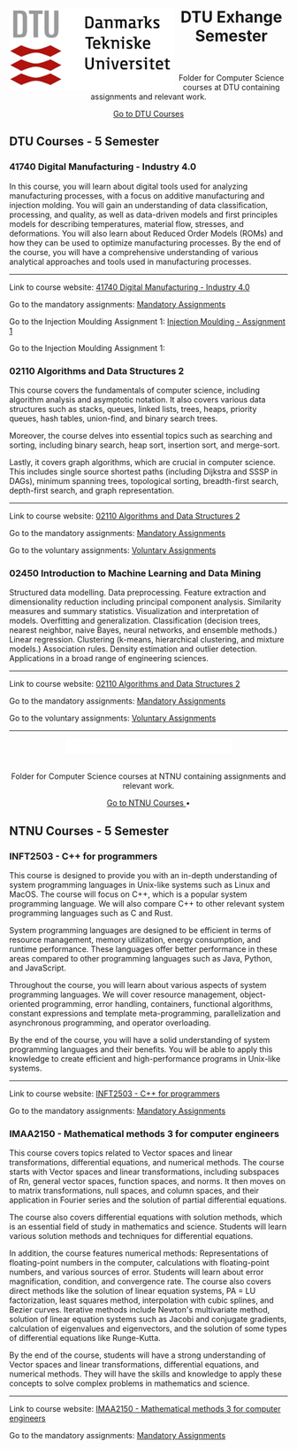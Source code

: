 <div align="center">
  <img align="left" width="300" src="https://github.com/ejhasler/cs-ntnu/blob/main/images/DTU-logo.png" />
  <h1>DTU Exhange Semester</h1>
</div>

<br />
<p align="center">Folder for Computer Science courses at DTU containing assignments and relevant work.</p>

<div align="center">
  <a href="https://github.com/ejhasler/cs-ntnu/tree/main/ntnu-dtu">Go to DTU Courses </a>
</div>

## DTU Courses - 5 Semester

### 41740 Digital Manufacturing - Industry 4.0

In this course, you will learn about digital tools used for analyzing manufacturing processes, with a focus on additive manufacturing and injection molding. You will gain an understanding of data classification, processing, and quality, as well as data-driven models and first principles models for describing temperatures, material flow, stresses, and deformations. You will also learn about Reduced Order Models (ROMs) and how they can be used to optimize manufacturing processes. By the end of the course, you will have a comprehensive understanding of various analytical approaches and tools used in manufacturing processes.

----------------------------------------------------------------------------------------------------------------------------------------------------------------------------------------------------------------

Link to course website: <a href="https://kurser.dtu.dk/course/2023-2024/41740?menulanguage=en"> 41740 Digital Manufacturing - Industry 4.0 </a>

Go to the mandatory assignments: <a href=""> Mandatory Assignments </a>

Go to the Injection Moulding Assignment 1: <a href=""> Injection Moulding - Assignment 1 </a>

Go to the Injection Moulding Assignment 1:

### 02110 Algorithms and Data Structures 2

This course covers the fundamentals of computer science, including algorithm analysis and asymptotic notation. It also covers various data structures such as stacks, queues, linked lists, trees, heaps, priority queues, hash tables, union-find, and binary search trees. 

Moreover, the course delves into essential topics such as searching and sorting, including binary search, heap sort, insertion sort, and merge-sort. 

Lastly, it covers graph algorithms, which are crucial in computer science. This includes single source shortest paths (including Dijkstra and SSSP in DAGs), minimum spanning trees, topological sorting, breadth-first search, depth-first search, and graph representation.

----------------------------------------------------------------------------------------------------------------------------------------------------------------------------------------------------------------

Link to course website: <a href="https://www2.compute.dtu.dk/courses/02110/2023/"> 02110 Algorithms and Data Structures 2 </a>

Go to the mandatory assignments: <a href=""> Mandatory Assignments </a>

Go to the voluntary assignments: <a href=""> Voluntary Assignments </a>

### 02450 Introduction to Machine Learning and Data Mining

Structured data modelling. Data preprocessing. Feature extraction and dimensionality reduction including principal component analysis. Similarity measures and summary statistics. Visualization and interpretation of models. Overfitting and generalization. Classification (decision trees, nearest neighbor, naive Bayes, neural networks, and ensemble methods.) Linear regression. Clustering (k-means, hierarchical clustering, and mixture models.) Association rules. Density estimation and outlier detection. Applications in a broad range of engineering sciences.

----------------------------------------------------------------------------------------------------------------------------------------------------------------------------------------------------------------

Link to course website: <a href="https://www2.imm.dtu.dk/courses/02450/"> 02110 Algorithms and Data Structures 2 </a>

Go to the mandatory assignments: <a href=""> Mandatory Assignments </a>

Go to the voluntary assignments: <a href=""> Voluntary Assignments </a>

----------------------------------------------------------------------------------------------------------------------------------------------------------------------------------------------------------------

<div align="center">
  <img align="center" width="300" src="https://github.com/ejhasler/cs-ntnu/blob/main/images/ntnu_bredde_eng_neg.png" />
</div>

<br />
<p align="center">Folder for Computer Science courses at NTNU containing assignments and relevant work.</p>

<div align="center">
  <a href="https://github.com/ejhasler/cs-ntnu/tree/main/ntnu-dtu">Go to NTNU Courses </a> •
</div>

## NTNU Courses - 5 Semester

### INFT2503 - C++ for programmers

This course is designed to provide you with an in-depth understanding of system programming languages in Unix-like systems such as Linux and MacOS. The course will focus on C++, which is a popular system programming language. We will also compare C++ to other relevant system programming languages such as C and Rust.

System programming languages are designed to be efficient in terms of resource management, memory utilization, energy consumption, and runtime performance. These languages offer better performance in these areas compared to other programming languages such as Java, Python, and JavaScript. 

Throughout the course, you will learn about various aspects of system programming languages. We will cover resource management, object-oriented programming, error handling, containers, functional algorithms, constant expressions and template meta-programming, parallelization and asynchronous programming, and operator overloading. 

By the end of the course, you will have a solid understanding of system programming languages and their benefits. You will be able to apply this knowledge to create efficient and high-performance programs in Unix-like systems.


----------------------------------------------------------------------------------------------------------------------------------------------------------------------------------------------------------------

Link to course website: <a href="https://www.ntnu.edu/studies/courses/INFT2503#tab=omEmnet"> INFT2503 - C++ for programmers </a>

Go to the mandatory assignments: <a href=""> Mandatory Assignments </a>

### IMAA2150 - Mathematical methods 3 for computer engineers

This course covers topics related to Vector spaces and linear transformations, differential equations, and numerical methods. The course starts with Vector spaces and linear transformations, including subspaces of Rn, general vector spaces, function spaces, and norms. It then moves on to matrix transformations, null spaces, and column spaces, and their application in Fourier series and the solution of partial differential equations. 

The course also covers differential equations with solution methods, which is an essential field of study in mathematics and science. Students will learn various solution methods and techniques for differential equations. 

In addition, the course features numerical methods: Representations of floating-point numbers in the computer, calculations with floating-point numbers, and various sources of error. Students will learn about error magnification, condition, and convergence rate. The course also covers direct methods like the solution of linear equation systems, PA = LU factorization, least squares method, interpolation with cubic splines, and Bezier curves. Iterative methods include Newton's multivariate method, solution of linear equation systems such as Jacobi and conjugate gradients, calculation of eigenvalues and eigenvectors, and the solution of some types of differential equations like Runge-Kutta. 

By the end of the course, students will have a strong understanding of Vector spaces and linear transformations, differential equations, and numerical methods. They will have the skills and knowledge to apply these concepts to solve complex problems in mathematics and science.


----------------------------------------------------------------------------------------------------------------------------------------------------------------------------------------------------------------

Link to course website: <a href="https://www.ntnu.edu/studies/courses/IMAA2150#tab=omEmnet"> IMAA2150 - Mathematical methods 3 for computer engineers </a>

Go to the mandatory assignments: <a href=""> Mandatory Assignments </a>
